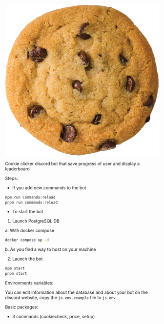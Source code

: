 ![Cookie Logo](/src/assets/cookie.png "Miam")

Cookie clicker discord bot that save progress of user and display a leaderboard

Steps:

- If you add new commands to the bot

```bash
npm run commands:reload
pnpm run commands:reload
```

- To start the bot

1. Launch PostgreSQL DB

a. With docker compose

```bash
docker compose up -d
```

b. As you find a way to host on your machine

2. Launch the bot

```bash
npm start
pnpm start
```

Environments variables:

You can edit information about the database and about your bot on the discord website, copy the ```js.env.example``` file to ```js.env```

Basic packages:

- 3 commands (cookiecheck, price, setup)